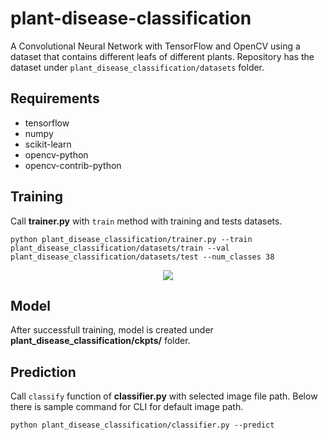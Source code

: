 # plant-disease-classification

A Convolutional Neural Network with TensorFlow and OpenCV using a dataset that contains different leafs of different plants. Repository has the dataset under `plant_disease_classification/datasets` folder.

## Requirements

- tensorflow
- numpy
- scikit-learn
- opencv-python
- opencv-contrib-python

## Training

Call **trainer.py** with `train` method with training and tests datasets.

```
python plant_disease_classification/trainer.py --train plant_disease_classification/datasets/train --val plant_disease_classification/datasets/test --num_classes 38
```

<p align="center">
    <img src="https://github.com/abdullahselek/plant-disease-classification/blob/master/screenshot.png"/>
</p>

## Model

After successfull training, model is created under **plant_disease_classification/ckpts/** folder.

## Prediction

Call `classify` function of **classifier.py** with selected image file path. Below there is sample command for CLI for default image path.

```
python plant_disease_classification/classifier.py --predict
```
